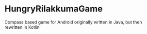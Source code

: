 # HungryRilakkumaGame
Compass based game for Android originally written in Java, but then rewritten in Kotlin
